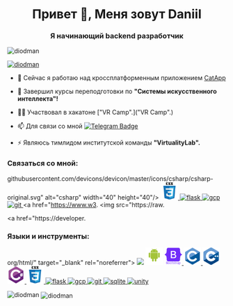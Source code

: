 <h1 align="center">Привет 👋, Меня зовут Daniil</h1>
<h3 align="center">Я начинающий backend разработчик</h3>

<p align="left"> <img src="https://komarev.com/ghpvc/?username=diodman&label=Profile%20views&color=0e75b6&style=flat" alt="diodman" /> </p>

<p align="left"> <a href="https://github.com/ryo-ma/github-profile-trophy"><img src="https://github-profile-trophy.vercel.app/?username=diodman" alt="diodman" /></a> </p>

- 🔭 Сейчас я работаю над кроссплатформенным приложением [CatApp](https://github.com/Diodman/CatApp.git)

- 🌱 Завершил курсы переподготовки по **"Системы искусственного интеллекта"!**

- 👨‍💻 Участвовал в хакатоне ["VR Camp".]("VR Camp".)

- 📫 Для связи со мной [![Telegram Badge](https://img.shields.io/badge/-Diodman-blue?style=flat&logo=Telegram&logoColor=white)]([https://t.me/Diodman])

- ⚡ Являюсь тимлидом институтской команды **"VirtualityLab".**

<h3 align="left">Связаться со мной: </h3>
<p align="left">
</p>

githubusercontent.com/devicons/devicon/master/icons/csharp/csharp-original.svg" alt="csharp" width="40" height="40"/> </a> <a href="https://www.w3schools.com/css/" target="_blank" rel="noreferrer"> <img src="https://raw.githubusercontent.com/devicons/devicon/master/icons/css3/css3-original-wordmark.svg" alt="css3" width="40" height="40"/> </a> <a href="https://flask.palletsprojects.com/" target="_blank" rel="noreferrer"> <img src="https://www.vectorlogo.zone/logos/pocoo_flask/pocoo_flask-icon.svg" alt="flask" width="40" height="40"/> </a> <a href="https://cloud.google.com" target="_blank" rel="noreferrer"> <img src="https://www.vectorlogo.zone/logos/google_cloud/google_cloud-icon.svg" alt="gcp" width="40" height="40"/> </a> <a href="https://git-scm.com/" target="_blank" rel="noreferrer"> <img src="https://www.vectorlogo.zone/logos/git-scm/git-scm-icon.svg" alt="git" width="40" height="40"/> </a> <a href="https://www.w3.
<img src="https://raw.<p align="left"> <a href="https://developer.<h3 align="left"> Языки и инструменты:</h3>org/html/" target="_blank" rel="noreferrer"> <img src="https://raw.android.com " target="_blank" rel="noreferrer"> <img src="https://raw.githubusercontent.com/devicons/devicon/master/icons/android/android-original-wordmark.svg" alt="android" width="40" height="40"/> </a> <a href="https://getbootstrap.com " target="_blank" rel="noreferrer"> <img src="https://raw.githubusercontent.com/devicons/devicon/master/icons/bootstrap/bootstrap-plain-wordmark.svg" alt="bootstrap" width="40" height="40"/> </a> <a href="https://www.cprogramming.com/" target="_blank" rel="noreferrer"> <img src="https://raw.githubusercontent.com/devicons/devicon/master/icons/c/c-original.svg" alt="c" width="40" height="40"/> </a> <a href="https://www.w3schools.com/cpp/" target="_blank" rel="noreferrer"> <img src="https://raw.githubusercontent.com/devicons/devicon/master/icons/cplusplus/cplusplus-original.svg" alt="cplusplus" width="40" height="40"/> </a> <a href="https://www.w3schools.com/cs/" target="_blank" rel="noreferrer"> <img src="https://raw.githubusercontent.com/devicons/devicon/master/icons/csharp/csharp-original.svg" alt="csharp" width="40" height="40"/> </a> <a href="https://www.w3schools.com/css/" target="_blank" rel="noreferrer"> <img src="https://raw.githubusercontent.com/devicons/devicon/master/icons/css3/css3-original-wordmark.svg" alt="css3" width="40" height="40"/> </a> <a href="https://flask.palletsprojects.com/" target="_blank" rel="noreferrer"> <img src="https://www.vectorlogo.zone/logos/pocoo_flask/pocoo_flask-icon.svg" alt="flask" width="40" height="40"/> </a> <a href="https://cloud.google.com" target="_blank" rel="noreferrer"> <img src="https://www.vectorlogo.zone/logos/google_cloud/google_cloud-icon.svg" alt="gcp" width="40" height="40"/> </a> <a href="https://git-scm.com/" target="_blank" rel="noreferrer"> <img src="https://www.vectorlogo.zone/logos/git-scm/git-scm-icon.svg" alt="git" width="40" height="40"/> </a> <a href="https://www.w3.org/html/" target="_blank" rel="noreferrer"> <img src="https://raw.vectorlogo.zone/логотипы/sqlite/sqlite-icon.svg" alt="sqlite" width="40" height="40"/> </a> <a href="https://unity.com/" target="_blank" rel="noreferrer"> <img src="https://www.vectorlogo.zone/logos/unity3d/unity3d-icon.svg" alt="unity" width="40" height="40"/> </a> </p>

<p><img align="left" src="https://github-readme-stats.vercel.app/api/top-langs?username=diodman&show_icons=true&locale=en&layout=compact " alt="diodman" /></p>

<p>&nbsp;<img align="center" src="https://github-readme-stats.vercel.app/api?username=diodman&show_icons=true&locale=en" alt="diodman" /></p>
